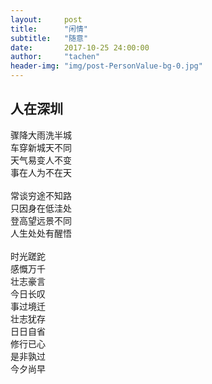 ```yaml
---
layout:     post
title:      "闲情"
subtitle:   "随意"
date:       2017-10-25 24:00:00
author:     "tachen"
header-img: "img/post-PersonValue-bg-0.jpg"
---
```


<h2>人在深圳</h2>
<p>
骤降大雨洗半城<br/>
车穿新城天不同<br/>
天气易变人不变<br/>
事在人为不在天<br/>
<br/>
常谈穷途不知路<br/>
只因身在低洼处<br/>
登高望远景不同<br/>
人生处处有醒悟<br/>
<br/>
时光蹉跎<br/>
感慨万千<br/>
壮志豪言<br/>
今日长叹<br/>
事过境迁<br/>
壮志犹存<br/>
日日自省<br/>
修行已心<br/>
是非孰过<br/>
今夕尚早<br/>
</p>
